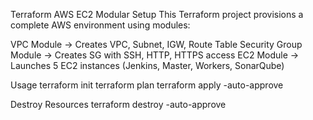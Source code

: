 Terraform AWS EC2 Modular Setup
This Terraform project provisions a complete AWS environment using modules:

VPC Module → Creates VPC, Subnet, IGW, Route Table
Security Group Module → Creates SG with SSH, HTTP, HTTPS access
EC2 Module → Launches 5 EC2 instances (Jenkins, Master, Workers, SonarQube)


Usage
terraform init
terraform plan
terraform apply -auto-approve


Destroy Resources
terraform destroy -auto-approve
